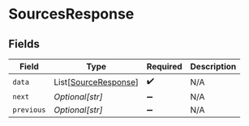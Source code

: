 # SourcesResponse


## Fields

| Field                                                         | Type                                                          | Required                                                      | Description                                                   |
| ------------------------------------------------------------- | ------------------------------------------------------------- | ------------------------------------------------------------- | ------------------------------------------------------------- |
| `data`                                                        | List[[SourceResponse](../../models/shared/sourceresponse.md)] | :heavy_check_mark:                                            | N/A                                                           |
| `next`                                                        | *Optional[str]*                                               | :heavy_minus_sign:                                            | N/A                                                           |
| `previous`                                                    | *Optional[str]*                                               | :heavy_minus_sign:                                            | N/A                                                           |